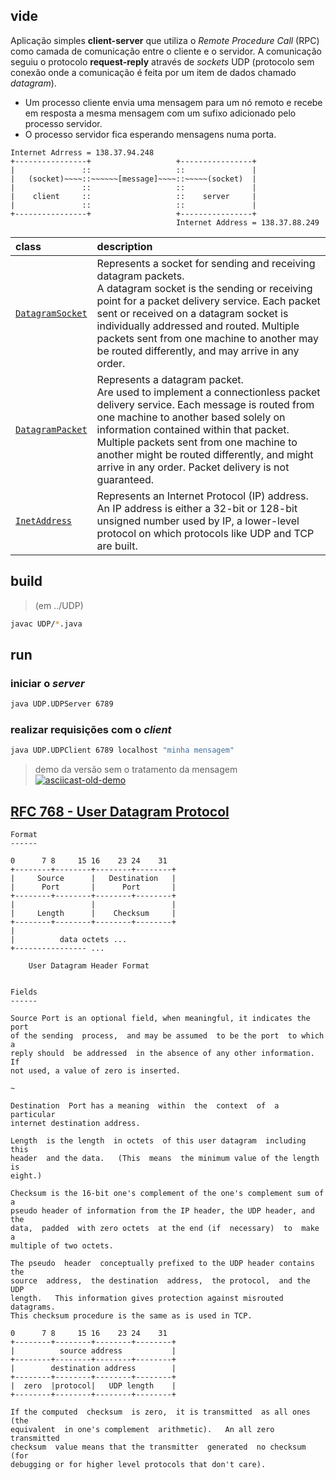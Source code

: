 ## vide

Aplicação simples **client-server** que utiliza o _Remote Procedure Call_ (RPC) como camada de comunicação entre o cliente e o servidor.
A comunicação seguiu o protocolo **request-reply** através de _sockets_ UDP (protocolo sem conexão onde a comunicação é feita por um item de dados chamado _datagram_).
- Um processo cliente envia uma mensagem para um nó remoto e recebe em resposta a mesma mensagem com um sufixo adicionado pelo processo servidor.
- O processo servidor fica esperando mensagens numa porta.

```
Internet Adrress = 138.37.94.248
+----------------+                   +----------------+
|               ::                   ::               |
|   (socket)~~~~::~~~~~~[message]~~~~::~~~~~(socket)  |
|               ::                   ::               |
|    client     ::                   ::    server     |
|               ::                   ::               |
+----------------+                   +----------------+
                                     Internet Address = 138.37.88.249
```

class | description
:-----|:------------
[`DatagramSocket`](https://docs.oracle.com/javase/8/docs/api/java/net/DatagramSocket.html) | Represents a socket for sending and receiving datagram packets.<br> A datagram socket is the sending or receiving point for a packet delivery service. Each packet sent or received on a datagram socket is individually addressed and routed. Multiple packets sent from one machine to another may be routed differently, and may arrive in any order.
[`DatagramPacket`](https://docs.oracle.com/javase/8/docs/api/java/net/DatagramPacket.html) | Represents a datagram packet.<br> Are used to implement a connectionless packet delivery service. Each message is routed from one machine to another based solely on information contained within that packet. Multiple packets sent from one machine to another might be routed differently, and might arrive in any order. Packet delivery is not guaranteed.
[`InetAddress`](https://docs.oracle.com/javase/8/docs/api/java/net/InetAddress.html) | Represents an Internet Protocol (IP) address. <br> An IP address is either a 32-bit or 128-bit unsigned number used by IP, a lower-level protocol on which protocols like UDP and TCP are built.


## build
> (em ../UDP)
```bash
javac UDP/*.java
```

## run
### iniciar o _server_
```bash
java UDP.UDPServer 6789
```

### realizar requisições com o _client_
```bash
java UDP.UDPClient 6789 localhost "minha mensagem"
```

> demo da versão sem o tratamento da mensagem
[![asciicast-old-demo](https://asciinema.org/a/ySdNfB3mNcBZswqhVU4QoZ6CW.png)](https://asciinema.org/a/ySdNfB3mNcBZswqhVU4QoZ6CW)



## [RFC 768 - User Datagram Protocol](https://tools.ietf.org/html/rfc768)

```
Format
------

0      7 8     15 16    23 24    31
+--------+--------+--------+--------+
|     Source      |   Destination   |
|      Port       |      Port       |
+--------+--------+--------+--------+
|                 |                 |
|     Length      |    Checksum     |
+--------+--------+--------+--------+
|
|          data octets ...
+---------------- ...

    User Datagram Header Format


Fields
------

Source Port is an optional field, when meaningful, it indicates the port
of the sending  process,  and may be assumed  to be the port  to which a
reply should  be addressed  in the absence of any other information.  If
not used, a value of zero is inserted.

~

Destination  Port has a meaning  within  the  context  of  a  particular
internet destination address.

Length  is the length  in octets  of this user datagram  including  this
header  and the data.   (This  means  the minimum value of the length is
eight.)

Checksum is the 16-bit one's complement of the one's complement sum of a
pseudo header of information from the IP header, the UDP header, and the
data,  padded  with zero octets  at the end (if  necessary)  to  make  a
multiple of two octets.

The pseudo  header  conceptually prefixed to the UDP header contains the
source  address,  the destination  address,  the protocol,  and the  UDP
length.   This information gives protection against misrouted datagrams.
This checksum procedure is the same as is used in TCP.

0      7 8     15 16    23 24    31
+--------+--------+--------+--------+
|          source address           |
+--------+--------+--------+--------+
|        destination address        |
+--------+--------+--------+--------+
|  zero  |protocol|   UDP length    |
+--------+--------+--------+--------+

If the computed  checksum  is zero,  it is transmitted  as all ones (the
equivalent  in one's complement  arithmetic).   An all zero  transmitted
checksum  value means that the transmitter  generated  no checksum  (for
debugging or for higher level protocols that don't care).
```
